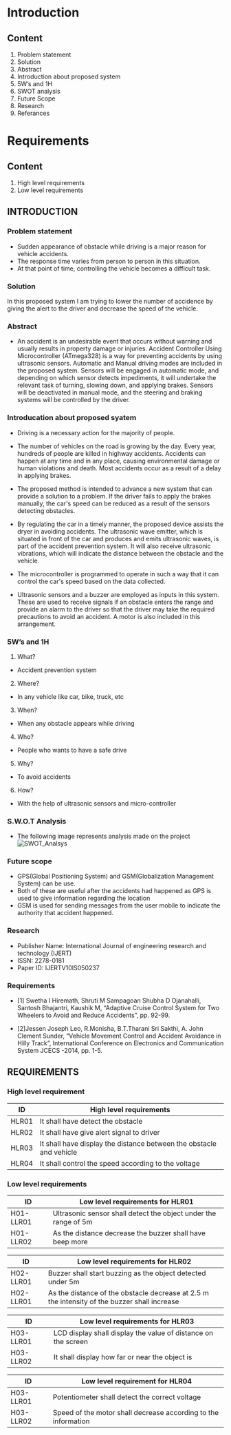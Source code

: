 # Introduction 
## Content
1. Problem statement
2. Solution
3. Abstract
4. Introduction about proposed system
5. 5W’s and 1H
6. SWOT analysis
7. Future Scope
8. Research 
9. Referances

# Requirements
## Content
1. High level requirements
2. Low level requirements

## INTRODUCTION

### Problem statement
- Sudden appearance of obstacle while driving is a major reason for vehicle accidents.
- The response time varies from person to person in this situation.
- At that point of time, controlling the vehicle becomes a difficult task.

### Solution
In this proposed system I am trying to lower the number of accidence by giving the alert to the driver and decrease the speed of the vehicle.

### Abstract

- An accident is an undesirable event that occurs without warning and usually results in property damage or injuries. Accident Controller Using Microcontroller (ATmega328) is a way for preventing accidents by using ultrasonic sensors. Automatic and Manual driving modes are included in the proposed system. Sensors will be engaged in automatic mode, and depending on which sensor detects impediments, it will undertake the relevant task of turning, slowing down, and applying brakes. Sensors will be deactivated in manual mode, and the steering and braking systems will be controlled by the driver.



### Introducation about proposed syatem
- Driving is a necessary action for the majority of people.
- The number of vehicles on the road is growing by the day. Every year, hundreds of people are killed in highway accidents. Accidents can happen at any time and in any place, causing environmental damage or human violations and death. Most accidents occur as a result of a delay in applying brakes.
- The proposed method is intended to advance a new system that can provide a solution to a problem. If the driver fails to apply the brakes manually, the car's speed can be reduced as a result of the sensors detecting obstacles.
- By regulating the car in a timely manner, the proposed device assists the dryer in avoiding accidents. The ultrasonic wave emitter, which is situated in front of the car and produces and emits ultrasonic waves, is part of the accident prevention system. It will also receive ultrasonic vibrations, which will indicate the distance between the obstacle and the vehicle.

- The microcontroller is programmed to operate in such a way that it can control the car's speed based on the data collected.

- Ultrasonic sensors and a buzzer are employed as inputs in this system. These are used to receive signals if an obstacle enters the range and provide an alarm to the driver so that the driver may take the required precautions to avoid an accident.
A motor is also included in this arrangement.

### 5W’s and 1H

1. What?
- Accident prevention system

2. Where?
- In any vehicle like car, bike, truck, etc

3. When?
- When any obstacle appears while driving

4. Who?
- People who wants to have a safe drive

5. Why?
- To avoid accidents

6. How?
- With the help of ultrasonic sensors and micro-controller

### S.W.O.T Analysis
- The following image represents analysis made on the project
![SWOT_Analsys](https://user-images.githubusercontent.com/93757351/155708877-995139e6-d04a-4e43-911b-97568ba8d3b1.JPG)

### Future scope
- GPS(Global Positioning System) and GSM(Globalization Management System) can be use. 
- Both of these are useful after the accidents had happened as GPS is used to give information regarding the location
- GSM is used for sending messages from the user mobile to indicate the authority that accident happened.



### Research
- Publisher Name: International Journal of engineering research and technology (IJERT)
- ISSN: 2278-0181
- Paper ID: IJERTV10IS050237

### Requirements
- [1] Swetha I Hiremath, Shruti M Sampagoan Shubha
D Ojanahalli, Santosh Bhajantri, Kaushik M,
“Adaptive Cruise Control System for Two Wheelers
to Avoid and Reduce Accidents”, pp. 92-99.

- [2]Jessen Joseph Leo, R.Monisha, B.T.Tharani Sri
Sakthi, A. John Clement Sunder, “Vehicle Movement
Control and Accident Avoidance in Hilly Track”,
International Conference on Electronics and
Communication System JCECS -2014, pp. 1-5.
 
 
 
## REQUIREMENTS

### High level requirement
| ID | High level requirements |
|----| ----------- |
| HLR01 | It shall have detect the obstacle |
| HLR02 | It shall have give alert signal to driver |
| HLR03 | It shall have display the distance between the obstacle and vehicle |
| HLR04 | It shall control the speed according to the voltage |

### Low level requirements
| ID | Low level requirements for HLR01 |
| --- |-----------------------------------|
| H01-LLR01 | Ultrasonic sensor shall detect the object under the range of 5m |
| H01-LLR02 | As the distance decrease the buzzer shall have beep more |

| ID | Low level requirements for HLR02 |
|--- | -------------------------- |
| H02-LLR01 | Buzzer shall start buzzing as the object detected under 5m |
| H02-LLR01 | As the distance of the obstacle decrease at 2.5 m the intensity of the buzzer shall increase |

| ID |  Low level requirements for HLR03|
|--- | ---------------------- |
| H03-LLR01 | LCD display shall display the value of distance on the screen |
| H03-LLR02 | It shall display how far or near the object is |

| ID | Low level requirement for HLR04 |
| ---| ----------- |
| H03-LLR01 | Potentiometer shall detect the correct voltage |
| H03-LLR02 | Speed of the motor shall decrease according to the information |   



    

